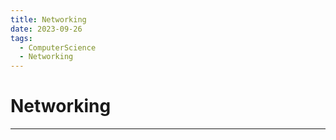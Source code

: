 ```yaml
---
title: Networking
date: 2023-09-26
tags:
  - ComputerScience
  - Networking
---
```


# Networking

---

